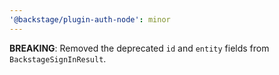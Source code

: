```yaml
---
'@backstage/plugin-auth-node': minor
---
```


**BREAKING**: Removed the deprecated `id` and `entity` fields from `BackstageSignInResult`.
